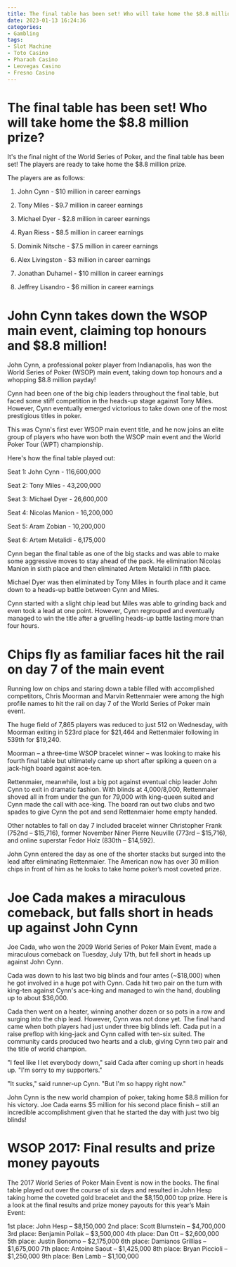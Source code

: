 ```yaml
---
title: The final table has been set! Who will take home the $8.8 million prize
date: 2023-01-13 16:24:36
categories:
- Gambling
tags:
- Slot Machine
- Toto Casino
- Pharaoh Casino
- Leovegas Casino
- Fresno Casino
---
```



#  The final table has been set! Who will take home the $8.8 million prize?

It's the final night of the World Series of Poker, and the final table has been set! The players are ready to take home the $8.8 million prize.

The players are as follows:

1. John Cynn - $10 million in career earnings

2. Tony Miles - $9.7 million in career earnings

3. Michael Dyer - $2.8 million in career earnings

4. Ryan Riess - $8.5 million in career earnings

5. Dominik Nitsche - $7.5 million in career earnings

6. Alex Livingston - $3 million in career earnings

7. Jonathan Duhamel - $10 million in career earnings

8. Jeffrey Lisandro - $6 million in career earnings


#  John Cynn takes down the WSOP main event, claiming top honours and $8.8 million!

John Cynn, a professional poker player from Indianapolis, has won the World Series of Poker (WSOP) main event, taking down top honours and a whopping $8.8 million payday!

Cynn had been one of the big chip leaders throughout the final table, but faced some stiff competition in the heads-up stage against Tony Miles. However, Cynn eventually emerged victorious to take down one of the most prestigious titles in poker.

This was Cynn's first ever WSOP main event title, and he now joins an elite group of players who have won both the WSOP main event and the World Poker Tour (WPT) championship.

Here's how the final table played out:

Seat 1: John Cynn - 116,600,000

Seat 2: Tony Miles - 43,200,000

Seat 3: Michael Dyer - 26,600,000

Seat 4: Nicolas Manion - 16,200,000

Seat 5: Aram Zobian - 10,200,000

Seat 6: Artem Metalidi - 6,175,000


  Cynn began the final table as one of the big stacks and was able to make some aggressive moves to stay ahead of the pack. He elimination Nicolas Manion in sixth place and then eliminated Artem Metalidi in fifth place. 

 Michael Dyer was then eliminated by Tony Miles in fourth place and it came down to a heads-up battle between Cynn and Miles. 

 Cynn started with a slight chip lead but Miles was able to grinding back and even took a lead at one point. However, Cynn regrouped and eventually managed to win the title after a gruelling heads-up battle lasting more than four hours.

#  Chips fly as familiar faces hit the rail on day 7 of the main event

Running low on chips and staring down a table filled with accomplished competitors, Chris Moorman and Marvin Rettenmaier were among the high profile names to hit the rail on day 7 of the World Series of Poker main event.

The huge field of 7,865 players was reduced to just 512 on Wednesday, with Moorman exiting in 523rd place for $21,464 and Rettenmaier following in 539th for $19,240.

Moorman – a three-time WSOP bracelet winner – was looking to make his fourth final table but ultimately came up short after spiking a queen on a jack-high board against ace-ten.

Rettenmaier, meanwhile, lost a big pot against eventual chip leader John Cynn to exit in dramatic fashion. With blinds at 4,000/8,000, Rettenmaier shoved all in from under the gun for 79,000 with king-queen suited and Cynn made the call with ace-king. The board ran out two clubs and two spades to give Cynn the pot and send Rettenmaier home empty handed.

Other notables to fall on day 7 included bracelet winner Christopher Frank (752nd – $15,716), former November Niner Pierre Neuville (773rd – $15,716), and online superstar Fedor Holz (830th – $14,592).

John Cynn entered the day as one of the shorter stacks but surged into the lead after eliminating Rettenmaier. The American now has over 30 million chips in front of him as he looks to take home poker’s most coveted prize.

#  Joe Cada makes a miraculous comeback, but falls short in heads up against John Cynn

Joe Cada, who won the 2009 World Series of Poker Main Event, made a miraculous comeback on Tuesday, July 17th, but fell short in heads up against John Cynn.

Cada was down to his last two big blinds and four antes (~$18,000) when he got involved in a huge pot with Cynn. Cada hit two pair on the turn with king-ten against Cynn's ace-king and managed to win the hand, doubling up to about $36,000.

Cada then went on a heater, winning another dozen or so pots in a row and surging into the chip lead. However, Cynn was not done yet. The final hand came when both players had just under three big blinds left. Cada put in a raise preflop with king-jack and Cynn called with ten-six suited. The community cards produced two hearts and a club, giving Cynn two pair and the title of world champion.

"I feel like I let everybody down," said Cada after coming up short in heads up. "I'm sorry to my supporters." 

"It sucks," said runner-up Cynn. "But I'm so happy right now." 

John Cynn is the new world champion of poker, taking home $8.8 million for his victory. Joe Cada earns $5 million for his second place finish – still an incredible accomplishment given that he started the day with just two big blinds!

#   WSOP 2017: Final results and prize money payouts

The 2017 World Series of Poker Main Event is now in the books. The final table played out over the course of six days and resulted in John Hesp taking home the coveted gold bracelet and the $8,150,000 top prize. Here is a look at the final results and prize money payouts for this year’s Main Event:

1st place: John Hesp – $8,150,000
2nd place: Scott Blumstein – $4,700,000
3rd place: Benjamin Pollak – $3,500,000
4th place: Dan Ott – $2,600,000
5th place: Justin Bonomo – $2,175,000
6th place: Damianos Grillias – $1,675,000
7th place: Antoine Saout – $1,425,000
8th place: Bryan Piccioli – $1,250,000
9th place: Ben Lamb – $1,100,000